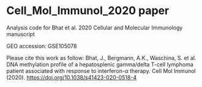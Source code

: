 # Cell_Mol_Immunol_2020 paper

Analysis code for Bhat et al. 2020 Cellular and Molecular Immunology manuscript

GEO accession: GSE105078

Please cite this work as follow:
Bhat, J., Bergmann, A.K., Waschina, S. et al. DNA methylation profile of a hepatosplenic gamma/delta T-cell lymphoma patient associated with response to interferon-α therapy. Cell Mol Immunol (2020). https://doi.org/10.1038/s41423-020-0518-4

